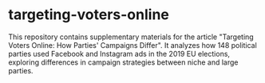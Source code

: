# targeting-voters-online
This repository contains supplementary materials for the article "Targeting Voters Online: How Parties' Campaigns Differ". It analyzes how 148 political parties used Facebook and Instagram ads in the 2019 EU elections, exploring differences in campaign strategies between niche and large parties.

